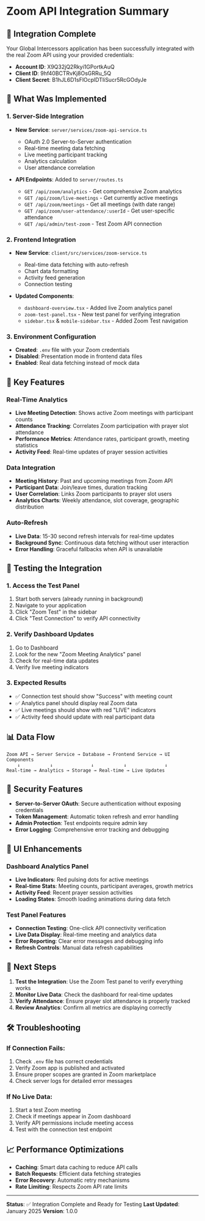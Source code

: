 # Zoom API Integration Summary

## 🎯 Integration Complete

Your Global Intercessors application has been successfully integrated with the real Zoom API using your provided credentials:

- **Account ID**: X9Q32jQ2Rkyi1GPortkAuQ
- **Client ID**: 9hf40BCTRvKj8OsGRRu_5Q  
- **Client Secret**: B1hJL6D1sFlOcplDTIiSucr5RcGOdyJe

## 🔧 What Was Implemented

### 1. Server-Side Integration
- **New Service**: `server/services/zoom-api-service.ts`
  - OAuth 2.0 Server-to-Server authentication
  - Real-time meeting data fetching
  - Live meeting participant tracking
  - Analytics calculation
  - User attendance correlation

- **API Endpoints**: Added to `server/routes.ts`
  - `GET /api/zoom/analytics` - Get comprehensive Zoom analytics
  - `GET /api/zoom/live-meetings` - Get currently active meetings
  - `GET /api/zoom/meetings` - Get all meetings (with date range)
  - `GET /api/zoom/user-attendance/:userId` - Get user-specific attendance
  - `GET /api/admin/test-zoom` - Test Zoom API connection

### 2. Frontend Integration
- **New Service**: `client/src/services/zoom-service.ts`
  - Real-time data fetching with auto-refresh
  - Chart data formatting
  - Activity feed generation
  - Connection testing

- **Updated Components**:
  - `dashboard-overview.tsx` - Added live Zoom analytics panel
  - `zoom-test-panel.tsx` - New test panel for verifying integration
  - `sidebar.tsx` & `mobile-sidebar.tsx` - Added Zoom Test navigation

### 3. Environment Configuration
- **Created**: `.env` file with your Zoom credentials
- **Disabled**: Presentation mode in frontend data files
- **Enabled**: Real data fetching instead of mock data

## 🚀 Key Features

### Real-Time Analytics
- **Live Meeting Detection**: Shows active Zoom meetings with participant counts
- **Attendance Tracking**: Correlates Zoom participation with prayer slot attendance
- **Performance Metrics**: Attendance rates, participant growth, meeting statistics
- **Activity Feed**: Real-time updates of prayer session activities

### Data Integration
- **Meeting History**: Past and upcoming meetings from Zoom API
- **Participant Data**: Join/leave times, duration tracking
- **User Correlation**: Links Zoom participants to prayer slot users
- **Analytics Charts**: Weekly attendance, slot coverage, geographic distribution

### Auto-Refresh
- **Live Data**: 15-30 second refresh intervals for real-time updates
- **Background Sync**: Continuous data fetching without user interaction
- **Error Handling**: Graceful fallbacks when API is unavailable

## 🧪 Testing the Integration

### 1. Access the Test Panel
1. Start both servers (already running in background)
2. Navigate to your application
3. Click "Zoom Test" in the sidebar
4. Click "Test Connection" to verify API connectivity

### 2. Verify Dashboard Updates
1. Go to Dashboard
2. Look for the new "Zoom Meeting Analytics" panel
3. Check for real-time data updates
4. Verify live meeting indicators

### 3. Expected Results
- ✅ Connection test should show "Success" with meeting count
- ✅ Analytics panel should display real Zoom data
- ✅ Live meetings should show with red "LIVE" indicators
- ✅ Activity feed should update with real participant data

## 📊 Data Flow

```
Zoom API → Server Service → Database → Frontend Service → UI Components
    ↓           ↓              ↓           ↓              ↓
Real-time → Analytics → Storage → Real-time → Live Updates
```

## 🔐 Security Features

- **Server-to-Server OAuth**: Secure authentication without exposing credentials
- **Token Management**: Automatic token refresh and error handling
- **Admin Protection**: Test endpoints require admin key
- **Error Logging**: Comprehensive error tracking and debugging

## 🎨 UI Enhancements

### Dashboard Analytics Panel
- **Live Indicators**: Red pulsing dots for active meetings
- **Real-time Stats**: Meeting counts, participant averages, growth metrics
- **Activity Feed**: Recent prayer session activities
- **Loading States**: Smooth loading animations during data fetch

### Test Panel Features
- **Connection Testing**: One-click API connectivity verification
- **Live Data Display**: Real-time meeting and analytics data
- **Error Reporting**: Clear error messages and debugging info
- **Refresh Controls**: Manual data refresh capabilities

## 🔄 Next Steps

1. **Test the Integration**: Use the Zoom Test panel to verify everything works
2. **Monitor Live Data**: Check the dashboard for real-time updates
3. **Verify Attendance**: Ensure prayer slot attendance is properly tracked
4. **Review Analytics**: Confirm all metrics are displaying correctly

## 🛠️ Troubleshooting

### If Connection Fails:
1. Check `.env` file has correct credentials
2. Verify Zoom app is published and activated
3. Ensure proper scopes are granted in Zoom marketplace
4. Check server logs for detailed error messages

### If No Live Data:
1. Start a test Zoom meeting
2. Check if meetings appear in Zoom dashboard
3. Verify API permissions include meeting access
4. Test with the connection test endpoint

## 📈 Performance Optimizations

- **Caching**: Smart data caching to reduce API calls
- **Batch Requests**: Efficient data fetching strategies
- **Error Recovery**: Automatic retry mechanisms
- **Rate Limiting**: Respects Zoom API rate limits

---

**Status**: ✅ Integration Complete and Ready for Testing
**Last Updated**: January 2025
**Version**: 1.0.0
